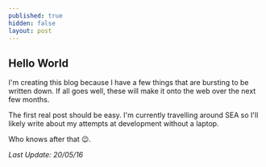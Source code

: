 ```yaml
---
published: true
hidden: false
layout: post
---
```

## Hello World

I'm creating this blog because I have a few things that are bursting to be written down. If all goes well, these will make it onto the web over the next few months.

The first real post should be easy. I'm currently travelling around SEA so I'll likely write about my attempts at development without a laptop. 

Who knows after that 😉.

*Last Update: 20/05/16*
